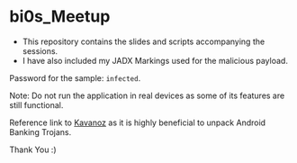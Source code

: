 # bi0s_Meetup

- This repository contains the slides and scripts accompanying the sessions.
- I have also included my JADX Markings used for the malicious payload. 

Password for the sample: `infected`. 

Note: Do not run the application in real devices as some of its features are still functional.

Reference link to [Kavanoz](https://github.com/eybisi/kavanoz) as it is highly beneficial to unpack Android Banking Trojans.

Thank You :)